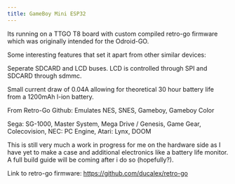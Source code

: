 ```yaml
---
title: GameBoy Mini ESP32
---
```


Its running on a TTGO T8 board with custom compiled retro-go firmware which was originally intended for the Odroid-GO.

Some interesting features that set it apart from other similar devices:

Seperate SDCARD and LCD buses. LCD is controlled through SPI and SDCARD through sdmmc.

Small current draw of 0.04A allowing for theoretical 30 hour battery life from a 1200mAh l-ion battery.

From Retro-Go Github: Emulates NES, SNES, Gameboy, Gameboy Color

Sega: SG-1000, Master System, Mega Drive / Genesis, Game Gear, Colecovision, NEC: PC Engine, Atari: Lynx, DOOM

This is still very much a work in progress for me on the hardware side as I have yet to make a case and additional electronics like a battery life monitor. A full build guide will be coming after i do so (hopefully?).

Link to retro-go firmware: https://github.com/ducalex/retro-go
